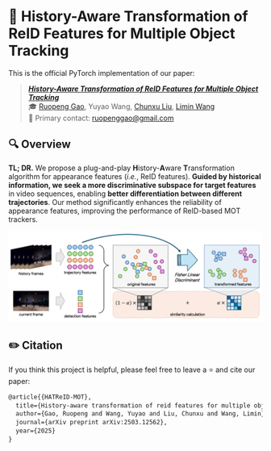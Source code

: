 # 🎩 History-Aware Transformation of ReID Features for Multiple Object Tracking

This is the official PyTorch implementation of our paper:

> ***[History-Aware Transformation of ReID Features for Multiple Object Tracking](https://arxiv.org/abs/2503.12562)*** <br>
> :mortar_board: [Ruopeng Gao](https://ruopenggao.com/), Yuyao Wang, [Chunxu Liu](https://lcxrocks.github.io/), [Limin Wang](https://wanglimin.github.io/) <br>
> :e-mail: Primary contact: ruopenggao@gmail.com

## :mag: Overview

**TL; DR.** We propose a plug-and-play **H**istory-**A**ware **T**ransformation algorithm for appearance features (*i.e.*, ReID features). **Guided by historical information, we seek a more discriminative subspace for target features** in video sequences, enabling **better differentiation between different trajectories**. Our method significantly enhances the reliability of appearance features, improving the performance of ReID-based MOT trackers.

![overview](./assets/overview.png)

## :pencil2: Citation

If you think this project is helpful, please feel free to leave a :star: and cite our paper:

```tex
@article{{HATReID-MOT},
  title={History-aware transformation of reid features for multiple object tracking},
  author={Gao, Ruopeng and Wang, Yuyao and Liu, Chunxu and Wang, Limin},
  journal={arXiv preprint arXiv:2503.12562},
  year={2025}
}
```